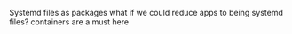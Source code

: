 Systemd files as packages
	what if we could reduce apps to being systemd files?
	containers are a must here
